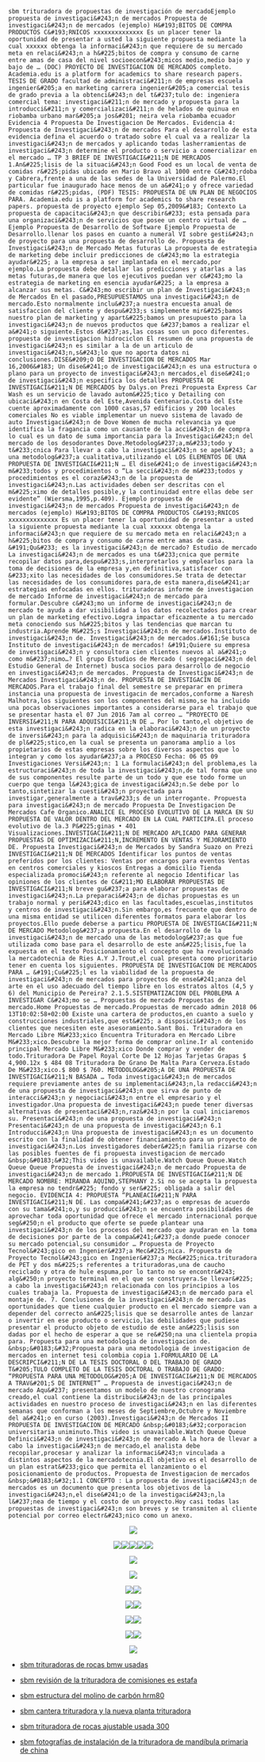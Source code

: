 
```
sbm trituradora de propuestas de investigación de mercadoEjemplo propuesta de investigaci&#243;n de mercados Propuesta de investigaci&#243;n de mercados (ejemplo) H&#193;BITOS DE COMPRA PRODUCTOS C&#193;RNICOS xxxxxxxxxxxxxx Es un placer tener la oportunidad de presentar a usted la siguiente propuesta mediante la cual xxxxxx obtenga la informaci&#243;n que requiere de su mercado meta en relaci&#243;n a h&#225;bitos de compra y consumo de carne entre amas de casa del nivel socioecon&#243;micos medio,medio bajo y bajo de … (DOC) PROYECTO DE INVESTIGACION DE MERCADOS completo. Academia.edu is a platform for academics to share research papers. TESIS DE GRADO facultad de administraci&#211;n de empresas escuela ingenier&#205;a en marketing carrera ingenier&#205;a comercial tesis de grado previa a la obtenci&#243;n del t&#237;tulo de: ingeniera comercial tema: investigaci&#211;n de mercado y propuesta para la introducci&#211;n y comercializaci&#211;n de helados de quinua en riobamba urbano mar&#205;a jos&#201; neira vela riobamba ecuador Evidencia 4 Propuesta De Investigacion De Mercados. Evidencia 4: Propuesta de Investigaci&#243;n de mercados Para el desarrollo de esta evidencia defina el acuerdo o tratado sobre el cual va a realizar la investigaci&#243;n de mercados y aplicando todas lasherramientas de investigaci&#243;n determine el producto o servicio a comercializar en el mercado … TP 3 BRIEF DE INVESTIGACI&#211;N DE MERCADOS 1.An&#225;lisis de la situaci&#243;n Good Food es un local de venta de comidas r&#225;pidas ubicado en Mario Bravo al 1000 entre C&#243;rdoba y Cabrera,frente a una de las sedes de la Universidad de Palermo.El particular fue inaugurado hace menos de un a&#241;o y ofrece variedad de comidas r&#225;pidas, (PDF) TESIS: PROPUESTA DE UN PLAN DE NEGOCIOS PARA. Academia.edu is a platform for academics to share research papers. propuesta de proyecto ejemplo Sep 05,2009&#183; Contexto La propuesta de capacitaci&#243;n que describir&#233; esta pensada para una organizaci&#243;n de servicios que posee un centro virtual de … Ejemplo Propuesta de Desarrollo de Software Ejemplo Propuesta de Desarrollo.llenar los pasos en cuanto a numeral VI sobre gesti&#243;n de proyecto para una propuesta de desarrollo de. Propuesta de Investigaci&#243;n de Mercado Metas futuras La propuesta de estrategia de marketing debe incluir predicciones de c&#243;mo la estrategia ayudar&#225; a la empresa a ser implantada en el mercado,por ejemplo.La propuesta debe detallar las predicciones y atarlas a las metas futuras,de manera que los ejecutivos puedan ver c&#243;mo la estrategia de marketing en esencia ayudar&#225; a la empresa a alcanzar sus metas. C&#243;mo escribir un plan de Investigaci&#243;n de Mercados En el pasado,PRESUPUESTAMOS una investigaci&#243;n de mercado.Esto normalmente inclu&#237;a nuestra encuesta anual de satisfaccion del cliente y despu&#233;s simplemente mir&#225;bamos nuestro plan de marketing y apart&#225;bamos un presupuesto para la investigaci&#243;n de nuevos productos que &#237;bamos a realizar el a&#241;o siguiente.Estos d&#237;as,las cosas son un poco diferentes. propuesta de investigacion hidrociclon El resumen de una propuesta de investigaci&#243;n es similar a la de un articulo de investigaci&#243;n,s&#243;lo que no aporta datos ni conclusiones.DISE&#209;O DE INVESTIGACION DE MERCADOS Mar 16,2006&#183; Un dise&#241;o de investigaci&#243;n es una estructura o plano para un proyecto de investigaci&#243;n mercados,el dise&#241;o de investigaci&#243;n especifica los detalles PROPUESTA DE INVESTIGACI&#211;N DE MERCADOS by Dalys.on Prezi Propuesta Express Car Wash es un servicio de lavado autom&#225;tico y Detailing con ubicaci&#243;n en Costa del Este,Avenida Centenario.Costa del Este cuente aproximadamente con 1000 casas,57 edificios y 200 locales comerciales No es viable implementar un nuevo sistema de lavado de auto Investigaci&#243;n de Dove Women de mucha relevancia ya que identifica la fragancia como un causante de la acci&#243;n de compra lo cual es un dato de suma importancia para la Investigaci&#243;n del mercado de los desodorantes Dove.Metodolog&#237;a,m&#233;todo y t&#233;cnica Para llevar a cabo la investigaci&#243;n se apel&#243; a una metodolog&#237;a cualitativa,utilizando el LOS ELEMENTOS DE UNA PROPUESTA DE INVESTIGACI&#211;N … El dise&#241;o de investigaci&#243;n m&#233;todos y procedimientos o “La secci&#243;n de m&#233;todos y procedimientos es el coraz&#243;n de la propuesta de investigaci&#243;n.Las actividades deben ser descritas con el m&#225;ximo de detalles posible,y la continuidad entre ellas debe ser evidente” (Wiersma,1995,p.409). Ejemplo propuesta de investigaci&#243;n de mercados ﻿Propuesta de investigaci&#243;n de mercados (ejemplo) H&#193;BITOS DE COMPRA PRODUCTOS C&#193;RNICOS xxxxxxxxxxxxxx Es un placer tener la oportunidad de presentar a usted la siguiente propuesta mediante la cual xxxxxx obtenga la informaci&#243;n que requiere de su mercado meta en relaci&#243;n a h&#225;bitos de compra y consumo de carne entre amas de casa. &#191;Qu&#233; es la investigaci&#243;n de mercado? Estudio de mercado La investigaci&#243;n de mercados es una t&#233;cnica que permite recopilar datos para,despu&#233;s,interpretarlos y emplearlos para la toma de decisiones de la empresa y,en definitiva,satisfacer con &#233;xito las necesidades de los consumidores.Se trata de detectar las necesidades de los consumidores para,de esta manera,dise&#241;ar estrategias enfocadas en ellos. trituradoras informe de investigacion de mercado Informe de investigaci&#243;n de mercado para formular.Descubre c&#243;mo un informe de investigaci&#243;n de mercado te ayuda a dar visibilidad a los datos recolectados para crear un plan de marketing efectivo.Logra impactar eficazmente a tu mercado meta conociendo sus h&#225;bitos y las tendencias que marcan tu industria.Aprende M&#225;s Investigaci&#243;n de mercados.Instituto de investigaci&#243;n de. Investigaci&#243;n de mercados.&#161;Se busca Instituto de investigaci&#243;n de mercados! &#191;Quiere su empresa de investigaci&#243;n y consultora cien clientes nuevos al a&#241;o como m&#237;nimo…? El grupo Estudios de Mercado ( segregaci&#243;n del Estudio General de Internet) busca socios para desarrollo de negocio en investigaci&#243;n de mercados. Propuesta de Investigaci&#243;n de Mercados Investigaci&#243;n de. PROPUESTA DE INVESTIGACIN DE MERCADOS.Para el trabajo final del semestre se preparar en primera instancia una propuesta de investigacin de mercados,conforme a Naresh Malhotra,los siguientes son los componentes del mismo,se ha incluido una pocas observaciones importantes a considerarse para el trabajo que se presentar hasta el 07 Jun 2016 7am al correo … “PROYECTO DE INVERSI&#211;N PARA ADQUISICI&#211;N DE … Por lo tanto,el objetivo de esta investigaci&#243;n radica en la elaboraci&#243;n de un proyecto de inversi&#243;n para la adquisici&#243;n de maquinaria trituradora de pl&#225;stico,en la cual se presenta un panorama amplio a los propietarios de estas empresas sobre los diversos aspectos que lo integran y como los ayudar&#237;a a PROCESO Fecha: 06 05 09 Investigaciones Versi&#243;n: 1 La formulaci&#243;n del problema,es la estructuraci&#243;n de toda la investigaci&#243;n,de tal forma que uno de sus componentes resulte parte de un todo y que ese todo forme un cuerpo que tenga l&#243;gica de investigaci&#243;n.Se debe por lo tanto,sintetizar la cuesti&#243;n proyectada para investigar,generalmente a trav&#233;s de un interrogante. Propuesta para investigaci&#243;n de mercado Propuesta De Investigacion De Mercados Cafe Organico.ANALICE EL PROCESO EVOLUTIVO DE LA MARCA EN SU PROPUESTA DE VALOR DENTRO DEL MERCADO EN LA CUAL PARTICIPA.El proceso evolutivo de la.3 P&#225;ginas • 401 Visualizaciones.INVESTIGACI&#211;N DE MERCADO APLICADO PARA GENERAR PROPUESTAS DE OPTIMIZACI&#211;N,INCREMENTO EN VENTAS Y MEJORAMIENTO DE. Propuesta Investigaci&#243;n de Mercados by Sandra Suazo on Prezi INVESTIGACI&#211;N DE MERCADOS Identificar los puntos de ventas preferidos por los clientes: Ventas por encargos para eventos Ventas en centros comerciales y kioscos Entregas a domicilio Tienda especializada promoci&#243;n referente al negocio Identificar las opiniones de los clientes de C&#211;MO ELABORAR PROPUESTAS DE INVESTIGACI&#211;N breve gu&#237;a para elaborar propuestas de investigaci&#243;n.La preparaci&#243;n de dichas propuestas es un trabajo normal y peri&#243;dico en las facultades,escuelas,institutos y centros de investigaci&#243;n.Sin embargo,es frecuente que dentro de una misma entidad se utilicen diferentes formatos para elaborar los proyectos.Ello puede deberse a particu PROPUESTA DE INVESTIGACI&#211;N DE MERCADO Metodolog&#237;a propuesta.En el desarrollo de la investigaci&#243;n de mercado una de las metodolog&#237;as que fue utilizada como base para el desarrollo de este an&#225;lisis,fue la expuesta en el texto Posicionamiento el concepto que ha revolucionado la mercadotecnia de Ries A.Y J.Trout,el cual presenta como prioritario tener en cuenta los siguientes. PROPUESTA DE INVESTIGACION DE MERCADOS PARA … &#191;Cu&#225;l es la viabilidad de la propuesta de investigaci&#243;n de mercados para proyectos de ense&#241;anza del arte en el uso adecuado del tiempo libre en los estratos altos (4,5 y 6) del Municipio de Pereira? 2.1.5.SISTEMATIZACION DEL PROBLEMA A INVESTIGAR C&#243;mo se … Propuestas de mercado Propuestas de mercado.Home Propuestas de mercado.Propuestas de mercado admin 2018 06 13T10:02:58+02:00 Existe una cartera de productos,en cuanto a suelo y construcciones industriales,que est&#225; a disposici&#243;n de los clientes que necesiten este asesoramiento.Sant Boi. Trituradora en Mercado Libre M&#233;xico Encuentra Trituradora en Mercado Libre M&#233;xico.Descubre la mejor forma de comprar online.Ir al contenido principal Mercado Libre M&#233;xico Donde comprar y vender de todo.Trituradora De Papel Royal Corte De 12 Hojas Tarjetas Grapas $ 4,900.12x $ 484 08 Trituradora De Grano De Malta Para Cerveza.Estado De M&#233;xico.$ 800 $ 760. METODOLOG&#205;A DE UNA PROPUESTA DE INVESTIGACI&#211;N BASADA … Toda investigaci&#243;n de mercados requiere previamente antes de su implementaci&#243;n,la redacci&#243;n de una propuesta de investigaci&#243;n que sirva de punto de interacci&#243;n y negociaci&#243;n entre el empresario y el investigador.Una propuesta de investigaci&#243;n puede tener diversas alternativas de presentaci&#243;n,raz&#243;n por la cual iniciaremos su. Presentaci&#243;n de una propuesta de investigaci&#243;n Presentaci&#243;n de una propuesta de investigaci&#243;n 6.1 Introducci&#243;n Una propuesta de investigaci&#243;n es un documento escrito con la finalidad de obtener financiamiento para un proyecto de investigaci&#243;n.Los investigadores deber&#225;n familia rizarse con las posibles fuentes de fi propuesta investigacion de mercado &nbsp;&#0183;&#32;This video is unavailable.Watch Queue Queue.Watch Queue Queue Propuesta de investigaci&#243;n de mercado Propuesta de investigaci&#243;n de mercado 1.PROPUESTA DE INVESTIGACI&#211;N DE MERCADO NOMBRE: MIRANDA AQUINO,STEPHANY 2.Si no se acepta la propuesta la empresa no tendr&#225; fondo y ser&#225; obligada a salir del negocio. EVIDENCIA 4: PROPUESTA “PLANEACI&#211;N PARA INVESTIGACI&#211;N DE. Las compa&#241;&#237;as o empresas de acuerdo con su tama&#241;o,y su producci&#243;n se encuentra posibilidades de aprovechar toda oportunidad que ofrece el mercado internacional porque seg&#250;n el producto que oferte se puede plantear una investigaci&#243;n de los procesos del mercado que ayudaran en la toma de decisiones por parte de la compa&#241;&#237;a donde puede conocer su mercado potencial,su consumidor … Propuesta de Proyecto Tecnol&#243;gico en Ingenier&#237;a Mec&#225;nica. Propuesta de Proyecto Tecnol&#243;gico en Ingenier&#237;a Mec&#225;nica.trituradora de PET y dos m&#225;s referentes a trituradoras,una de caucho reciclado y otra de hule espuma,por lo tanto no se encontr&#243; alg&#250;n proyecto terminal en el que se construyera.Se llevar&#225; a cabo la investigaci&#243;n relacionada con los principios a los cuales trabaja la. Propuesta de investigaci&#243;n de mercado para el montaje de. 7. Conclusiones de la investigaci&#243;n de mercado.Las oportunidades que tiene cualquier producto en el mercado siempre van a depender del correcto an&#225;lisis que se desarrolle antes de lanzar o invertir en ese producto o servicio,las debilidades que pudiese presentar el producto objeto de estudio de este an&#225;lisis son dadas por el hecho de esperar a que se re&#250;na una clientela propia para. Propuesta para una metodologia de investigacion de. &nbsp;&#0183;&#32;Propuesta para una metodologia de investigacion de mercados en internet tesi colombia copia 1.FORMULARIO DE LA DESCRIPCI&#211;N DE LA TESIS DOCTORAL O DEL TRABAJO DE GRADO T&#205;TULO COMPLETO DE LA TESIS DOCTORAL O TRABAJO DE GRADO: “PROPUESTA PARA UNA METODOLOG&#205;A DE INVESTIGACI&#211;N DE MERCADOS A TRAV&#201;S DE INTERNET” … Propuesta de investigaci&#243;n de mercado Aqu&#237; presentamos un modelo de nuestro cronograma creado,el cual contiene la distribuci&#243;n de las principales actividades en nuestro proceso de investigaci&#243;n en las diferentes semanas que conforman a los meses de Septiembre,Octubre y Noviembre del a&#241;o en curso (2003).Investigaci&#243;n de Mercados II PROPUESTA DE INVESTIGACION DE MERCADO &nbsp;&#0183;&#32;corporacion universitaria uniminuto.This video is unavailable.Watch Queue Queue Definici&#243;n de investigaci&#243;n de mercado A la hora de llevar a cabo la investigaci&#243;n de mercado,el analista debe recopilar,procesar y analizar la informaci&#243;n vinculada a distintos aspectos de la mercadotecnia.El objetivo es el desarrollo de un plan estrat&#233;gico que permita el lanzamiento o el posicionamiento de productos. Propuesta de Investigacion de mercados &nbsp;&#0183;&#32;1.1 CONCEPTO : La propuesta de investigaci&#243;n de mercados es un documento que presenta los objetivos de la investigaci&#243;n,el dise&#241;o de la investigaci&#243;n,la l&#237;nea de tiempo y el costo de un proyecto.Hoy casi todas las propuestas de investigaci&#243;n son breves y se transmiten al cliente potencial por correo electr&#243;nico como un anexo. 
```

<div align="center">

<a href="https://es-crusher.shibang-china.com/github&k=sbm+trituradora+de+propuestas+de+investigaci%C3%B3n+de+mercado"><img src="https://static.shibang-china.com/es/crusher/logo.jpg"></a>

<a href="https://es-crusher.shibang-china.com/github&k=sbm+trituradora+de+propuestas+de+investigaci%C3%B3n+de+mercado"><img src="https://static.shibang-china.com/es/crusher/index.jpg"></a><a href="https://es-crusher.shibang-china.com/material.htmlgithub&k=sbm+trituradora+de+propuestas+de+investigaci%C3%B3n+de+mercado"><img src="https://static.shibang-china.com/es/crusher/material.jpg"></a><a href="https://es-crusher.shibang-china.com/application.htmlgithub&k=sbm+trituradora+de+propuestas+de+investigaci%C3%B3n+de+mercado"><img src="https://static.shibang-china.com/es/crusher/application.jpg"></a><a href="https://es-crusher.shibang-china.com/aboutus.htmlgithub&k=sbm+trituradora+de+propuestas+de+investigaci%C3%B3n+de+mercado"><img src="https://static.shibang-china.com/es/crusher/aboutus.jpg"></a><a href="https://es-crusher.shibang-china.com/contact.htmlgithub&k=sbm+trituradora+de+propuestas+de+investigaci%C3%B3n+de+mercado"><img src="https://static.shibang-china.com/es/crusher/contact.jpg"></a>

<a href="https://es-crusher.shibang-china.com/github&k=sbm+trituradora+de+propuestas+de+investigaci%C3%B3n+de+mercado"><img src="https://static.shibang-china.com/es/crusher/banner.jpg"></a>

<a href="https://swt.shibang-china.com/github&k=sbm+trituradora+de+propuestas+de+investigaci%C3%B3n+de+mercado"><img src="https://static.shibang-china.com/es/crusher/text.jpg"></a>

<a href="https://swt.shibang-china.com/github&k=sbm+trituradora+de+propuestas+de+investigaci%C3%B3n+de+mercado"><img src="https://static.shibang-china.com/es/crusher/chat.jpg"></a><a href="https://es-crusher.shibang-china.com/contact.htmlgithub&k=sbm+trituradora+de+propuestas+de+investigaci%C3%B3n+de+mercado"><img src="https://static.shibang-china.com/es/crusher/message.jpg"></a>

<a href="https://es-crusher.shibang-china.com/products/pe.htmlgithub&k=sbm+trituradora+de+propuestas+de+investigaci%C3%B3n+de+mercado"><img src="https://static.shibang-china.com/es/crusher/pe.jpg"></a><a href="https://es-crusher.shibang-china.com/products/pf.htmlgithub&k=sbm+trituradora+de+propuestas+de+investigaci%C3%B3n+de+mercado"><img src="https://static.shibang-china.com/es/crusher/pf.jpg"></a>

<a href="https://es-crusher.shibang-china.com/products/hpt.htmlgithub&k=sbm+trituradora+de+propuestas+de+investigaci%C3%B3n+de+mercado"><img src="https://static.shibang-china.com/es/crusher/hpt.jpg"></a><a href="https://es-crusher.shibang-china.com/products/vsi.htmlgithub&k=sbm+trituradora+de+propuestas+de+investigaci%C3%B3n+de+mercado"><img src="https://static.shibang-china.com/es/crusher/vsi.jpg"></a>

<a href="https://es-crusher.shibang-china.com/products/klv.htmlgithub&k=sbm+trituradora+de+propuestas+de+investigaci%C3%B3n+de+mercado"><img src="https://static.shibang-china.com/es/crusher/klv.jpg"></a><a href="https://es-crusher.shibang-china.com/products/portable.htmlgithub&k=sbm+trituradora+de+propuestas+de+investigaci%C3%B3n+de+mercado"><img src="https://static.shibang-china.com/es/crusher/portable.jpg"></a>

<a href="https://swt.shibang-china.com/github&k=sbm+trituradora+de+propuestas+de+investigaci%C3%B3n+de+mercado"><img src="https://static.shibang-china.com/es/crusher/case.jpg"></a>

</div>


* [sbm trituradoras de rocas bmw usadas](sbm%20trituradoras%20de%20rocas%20bmw%20usadas.md)

* [sbm revisión de la trituradora de comisiones es estafa](sbm%20revisi%C3%B3n%20de%20la%20trituradora%20de%20comisiones%20es%20estafa.md)

* [sbm estructura del molino de carbón hrm80](sbm%20estructura%20del%20molino%20de%20carb%C3%B3n%20hrm80.md)

* [sbm cantera trituradora y la nueva planta trituradora](sbm%20cantera%20trituradora%20y%20la%20nueva%20planta%20trituradora.md)

* [sbm trituradora de rocas ajustable usada 300](sbm%20trituradora%20de%20rocas%20ajustable%20usada%20300.md)

* [sbm fotografías de instalación de la trituradora de mandíbula primaria de china](sbm%20fotograf%C3%ADas%20de%20instalaci%C3%B3n%20de%20la%20trituradora%20de%20mand%C3%ADbula%20primaria%20de%20china.md)